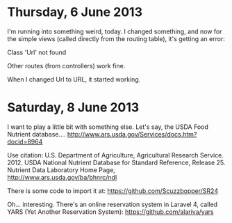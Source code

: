 Thursday, 6 June 2013
========================

I'm running into something weird, today. I changed something, and now for the simple views (called directly from the routing table), it's getting an error:

Class 'Url' not found

Other routes (from controllers) work fine.

When I changed Url to URL, it started working. 



Saturday, 8 June 2013 
=========================

I want to play a little bit with something else. Let's say, the USDA Food Nutrient database....
http://www.ars.usda.gov/Services/docs.htm?docid=8964

Use citation:
U.S. Department of Agriculture, Agricultural Research Service. 2012. 
USDA National Nutrient Database for Standard Reference, Release 25. Nutrient Data Laboratory Home Page,
http://www.ars.usda.gov/ba/bhnrc/ndl

There is some code to import it at:
https://github.com/Scuzzbopper/SR24



Oh... interesting. There's an online reservation system in Laravel 4, called YARS (Yet Another Reservation System):
https://github.com/alariva/yars

